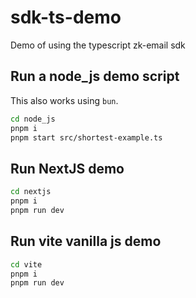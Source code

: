 # sdk-ts-demo

Demo of using the typescript zk-email sdk

## Run a node_js demo script

This also works using `bun`.

```bash
cd node_js
pnpm i
pnpm start src/shortest-example.ts
```

## Run NextJS demo

```bash
cd nextjs
pnpm i
pnpm run dev
```

## Run vite vanilla js demo

```bash
cd vite
pnpm i
pnpm run dev
```
